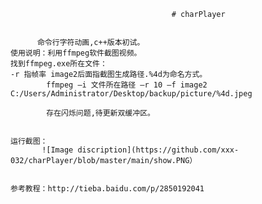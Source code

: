                                         # charPlayer
                                        
                                        
          命令行字符动画,c++版本初试。
    使用说明：利用ffmpeg软件截图视频。
    找到ffmpeg.exe所在文件：
    -r 指帧率 image2后面指截图生成路径.%4d为命名方式。
            ffmpeg –i 文件所在路径 –r 10 –f image2 C:/Users/Administrator/Desktop/backup/picture/%4d.jpeg 
            
            存在闪烁问题,待更新双缓冲区。
          
          
    运行截图：
           ![Image discription](https://github.com/xxx-032/charPlayer/blob/master/main/show.PNG）
          
          
    参考教程：http://tieba.baidu.com/p/2850192041
